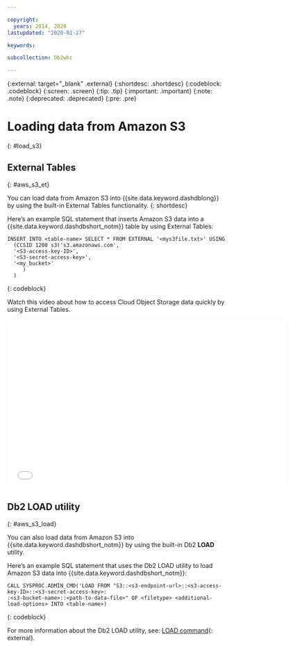 ```yaml
---

copyright:
  years: 2014, 2020
lastupdated: "2020-01-27"

keywords:

subcollection: Db2whc

---
```


<!-- Attribute definitions --> 
{:external: target="_blank" .external}
{:shortdesc: .shortdesc}
{:codeblock: .codeblock}
{:screen: .screen}
{:tip: .tip}
{:important: .important}
{:note: .note}
{:deprecated: .deprecated}
{:pre: .pre}

# Loading data from Amazon S3
{: #load_s3}

## External Tables
{: #aws_s3_et}

You can load data from Amazon S3 into {{site.data.keyword.dashdblong}} by using the built-in External Tables functionality. 
{: shortdesc}

Here’s an example SQL statement that inserts Amazon S3 data into a {{site.data.keyword.dashdbshort_notm}} table by using External Tables:

```
INSERT INTO <table-name> SELECT * FROM EXTERNAL '<mys3file.txt>' USING
  (CCSID 1208 s3('s3.amazonaws.com', 
  '<S3-access-key-ID>',
  '<S3-secret-access-key>', 
  '<my_bucket>'
     )
  )
```
{: codeblock}

Watch this video about how to access Cloud Object Storage data quickly by using External Tables.

<iframe class="embed-responsive-item" id="youtubeplayer1" title="Loading data from COS into IBM Db2 Warehouse on Cloud" type="text/html" width="640" height="390" src="//www.youtube.com/embed/RMMExarvBVk?rel=0" frameborder="0" webkitallowfullscreen mozallowfullscreen allowfullscreen> </iframe>

## Db2 LOAD utility
{: #aws_s3_load}

You can also load data from Amazon S3 into {{site.data.keyword.dashdbshort_notm}} by using the built-in Db2 **LOAD** utility. 

Here’s an example SQL statement that uses the Db2 LOAD utility to load Amazon S3 data into {{site.data.keyword.dashdbshort_notm}}:

```
CALL SYSPROC.ADMIN_CMD('LOAD FROM "S3::<s3-endpoint-url>::<s3-access-key-ID>::<s3-secret-access-key>:
:<s3-bucket-name>::<path-to-data-file>" OF <filetype> <additional-load-options> INTO <table-name>)
```
{: codeblock}

For more information about the Db2 LOAD utility, see: [LOAD command](https://www.ibm.com/support/knowledgecenter/en/SSEPGG_11.1.0/com.ibm.db2.luw.admin.cmd.doc/doc/r0008305.html){: external}.


<!--
The following is an example usage of the Db2 **LOAD** command:

```
CALL SYSPROC.ADMIN_CMD('load from "S3::s3-us-west-2.amazonaws.com::<s3-access-key-id>:
:<s3-secret-access-key>::ibm-state-store::bdidata2TB/web_site.dat" of DEL modified by codepage=1208 
coldel0x7c WARNINGCOUNT 1000 MESSAGES ON SERVER INSERT into BDINSIGHTS2.web_site ');
```
{: codeblock}

For supported command options. see: [LOAD command](https://www.ibm.com/support/knowledgecenter/SSEPGG_11.1.0/com.ibm.db2.luw.admin.cmd.doc/doc/r0008305.html){: external}.
-->

